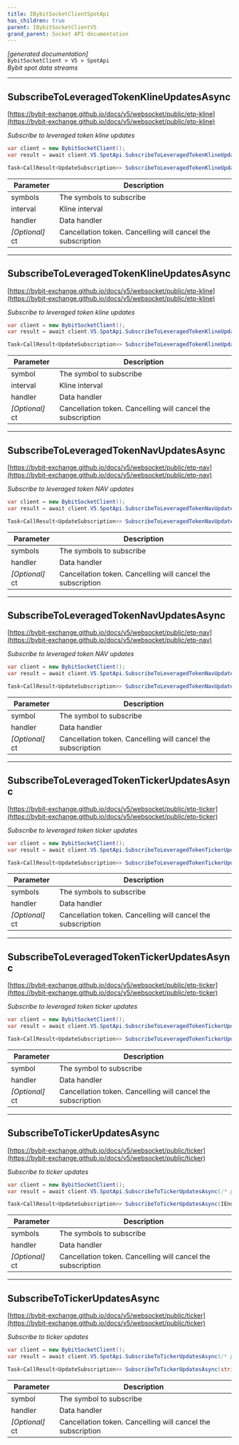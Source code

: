 ```yaml
---
title: IBybitSocketClientSpotApi
has_children: true
parent: IBybitSocketClientV5
grand_parent: Socket API documentation
---
```

*[generated documentation]*  
`BybitSocketClient > V5 > SpotApi`  
*Bybit spot data streams*
  

***

## SubscribeToLeveragedTokenKlineUpdatesAsync  

[https://bybit-exchange.github.io/docs/v5/websocket/public/etp-kline](https://bybit-exchange.github.io/docs/v5/websocket/public/etp-kline)  
<p>

*Subscribe to leveraged token kline updates*  

```csharp  
var client = new BybitSocketClient();  
var result = await client.V5.SpotApi.SubscribeToLeveragedTokenKlineUpdatesAsync(/* parameters */);  
```  

```csharp  
Task<CallResult<UpdateSubscription>> SubscribeToLeveragedTokenKlineUpdatesAsync(IEnumerable<string> symbols, KlineInterval interval, Action<DataEvent<IEnumerable<BybitKlineUpdate>>> handler, CancellationToken ct = default);  
```  

|Parameter|Description|
|---|---|
|symbols|The symbols to subscribe|
|interval|Kline interval|
|handler|Data handler|
|_[Optional]_ ct|Cancellation token. Cancelling will cancel the subscription|

</p>

***

## SubscribeToLeveragedTokenKlineUpdatesAsync  

[https://bybit-exchange.github.io/docs/v5/websocket/public/etp-kline](https://bybit-exchange.github.io/docs/v5/websocket/public/etp-kline)  
<p>

*Subscribe to leveraged token kline updates*  

```csharp  
var client = new BybitSocketClient();  
var result = await client.V5.SpotApi.SubscribeToLeveragedTokenKlineUpdatesAsync(/* parameters */);  
```  

```csharp  
Task<CallResult<UpdateSubscription>> SubscribeToLeveragedTokenKlineUpdatesAsync(string symbol, KlineInterval interval, Action<DataEvent<IEnumerable<BybitKlineUpdate>>> handler, CancellationToken ct = default);  
```  

|Parameter|Description|
|---|---|
|symbol|The symbol to subscribe|
|interval|Kline interval|
|handler|Data handler|
|_[Optional]_ ct|Cancellation token. Cancelling will cancel the subscription|

</p>

***

## SubscribeToLeveragedTokenNavUpdatesAsync  

[https://bybit-exchange.github.io/docs/v5/websocket/public/etp-nav](https://bybit-exchange.github.io/docs/v5/websocket/public/etp-nav)  
<p>

*Subscribe to leveraged token NAV updates*  

```csharp  
var client = new BybitSocketClient();  
var result = await client.V5.SpotApi.SubscribeToLeveragedTokenNavUpdatesAsync(/* parameters */);  
```  

```csharp  
Task<CallResult<UpdateSubscription>> SubscribeToLeveragedTokenNavUpdatesAsync(IEnumerable<string> symbols, Action<DataEvent<BybitLeveragedTokenNav>> handler, CancellationToken ct = default);  
```  

|Parameter|Description|
|---|---|
|symbols|The symbols to subscribe|
|handler|Data handler|
|_[Optional]_ ct|Cancellation token. Cancelling will cancel the subscription|

</p>

***

## SubscribeToLeveragedTokenNavUpdatesAsync  

[https://bybit-exchange.github.io/docs/v5/websocket/public/etp-nav](https://bybit-exchange.github.io/docs/v5/websocket/public/etp-nav)  
<p>

*Subscribe to leveraged token NAV updates*  

```csharp  
var client = new BybitSocketClient();  
var result = await client.V5.SpotApi.SubscribeToLeveragedTokenNavUpdatesAsync(/* parameters */);  
```  

```csharp  
Task<CallResult<UpdateSubscription>> SubscribeToLeveragedTokenNavUpdatesAsync(string symbol, Action<DataEvent<BybitLeveragedTokenNav>> handler, CancellationToken ct = default);  
```  

|Parameter|Description|
|---|---|
|symbol|The symbol to subscribe|
|handler|Data handler|
|_[Optional]_ ct|Cancellation token. Cancelling will cancel the subscription|

</p>

***

## SubscribeToLeveragedTokenTickerUpdatesAsync  

[https://bybit-exchange.github.io/docs/v5/websocket/public/etp-ticker](https://bybit-exchange.github.io/docs/v5/websocket/public/etp-ticker)  
<p>

*Subscribe to leveraged token ticker updates*  

```csharp  
var client = new BybitSocketClient();  
var result = await client.V5.SpotApi.SubscribeToLeveragedTokenTickerUpdatesAsync(/* parameters */);  
```  

```csharp  
Task<CallResult<UpdateSubscription>> SubscribeToLeveragedTokenTickerUpdatesAsync(IEnumerable<string> symbols, Action<DataEvent<BybitLeveragedTokenTicker>> handler, CancellationToken ct = default);  
```  

|Parameter|Description|
|---|---|
|symbols|The symbols to subscribe|
|handler|Data handler|
|_[Optional]_ ct|Cancellation token. Cancelling will cancel the subscription|

</p>

***

## SubscribeToLeveragedTokenTickerUpdatesAsync  

[https://bybit-exchange.github.io/docs/v5/websocket/public/etp-ticker](https://bybit-exchange.github.io/docs/v5/websocket/public/etp-ticker)  
<p>

*Subscribe to leveraged token ticker updates*  

```csharp  
var client = new BybitSocketClient();  
var result = await client.V5.SpotApi.SubscribeToLeveragedTokenTickerUpdatesAsync(/* parameters */);  
```  

```csharp  
Task<CallResult<UpdateSubscription>> SubscribeToLeveragedTokenTickerUpdatesAsync(string symbol, Action<DataEvent<BybitLeveragedTokenTicker>> handler, CancellationToken ct = default);  
```  

|Parameter|Description|
|---|---|
|symbol|The symbol to subscribe|
|handler|Data handler|
|_[Optional]_ ct|Cancellation token. Cancelling will cancel the subscription|

</p>

***

## SubscribeToTickerUpdatesAsync  

[https://bybit-exchange.github.io/docs/v5/websocket/public/ticker](https://bybit-exchange.github.io/docs/v5/websocket/public/ticker)  
<p>

*Subscribe to ticker updates*  

```csharp  
var client = new BybitSocketClient();  
var result = await client.V5.SpotApi.SubscribeToTickerUpdatesAsync(/* parameters */);  
```  

```csharp  
Task<CallResult<UpdateSubscription>> SubscribeToTickerUpdatesAsync(IEnumerable<string> symbols, Action<DataEvent<BybitSpotTickerUpdate>> handler, CancellationToken ct = default);  
```  

|Parameter|Description|
|---|---|
|symbols|The symbols to subscribe|
|handler|Data handler|
|_[Optional]_ ct|Cancellation token. Cancelling will cancel the subscription|

</p>

***

## SubscribeToTickerUpdatesAsync  

[https://bybit-exchange.github.io/docs/v5/websocket/public/ticker](https://bybit-exchange.github.io/docs/v5/websocket/public/ticker)  
<p>

*Subscribe to ticker updates*  

```csharp  
var client = new BybitSocketClient();  
var result = await client.V5.SpotApi.SubscribeToTickerUpdatesAsync(/* parameters */);  
```  

```csharp  
Task<CallResult<UpdateSubscription>> SubscribeToTickerUpdatesAsync(string symbol, Action<DataEvent<BybitSpotTickerUpdate>> handler, CancellationToken ct = default);  
```  

|Parameter|Description|
|---|---|
|symbol|The symbol to subscribe|
|handler|Data handler|
|_[Optional]_ ct|Cancellation token. Cancelling will cancel the subscription|

</p>
